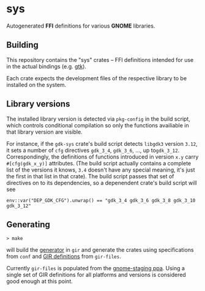 # sys

Autogenerated __FFI__ definitions for various __GNOME__ libraries.

## Building

This repository contains the "sys" crates – FFI definitions intended for 
use in the actual bindings (e.g. [gtk](https://github.com/gtk-rs/gtk)).

Each crate expects the development files of the respective library
to be installed on the system.

## Library versions

The installed library version is detected via `pkg-config` in the build
script, which controls conditional compilation so only the functions
availiable in that library version are visible.

For instance, if the `gdk-sys` crate's build script detects `libgdk3`
version `3.12`, it sets a number of `cfg` directives
`gdk_3_4`, `gdk_3_6`, ..., up to`gdk_3_12`.
Correspondingly, the definitions of functions introduced
in version `x.y` carry `#[cfg(gdk_x_y)]` attributes.
(The build script actually contains a complete list of the versions
it knows, `3.4` doesn't have any special meaning, it's just the first
in that list in that crate).
The build script passes that set of directives on to its dependencies, so
a depenendent crate's build script will see
```
env::var("DEP_GDK_CFG").unwrap() == "gdk_3_4 gdk_3_6 gdk_3_8 gdk_3_10 gdk_3_12"
```

## Generating

```shell
> make
```

will build the [generator](https://github.com/gkoz/gir) in `gir` and
generate the crates using specifications from `conf` and
[GIR definitions](https://github.com/gkoz/gir-files) from `gir-files`.

Currently `gir-files` is populated from the
[gnome-staging ppa](https://launchpad.net/~gnome3-team/+archive/ubuntu/gnome3-staging).
Using a single set of GIR definitions for all platforms and versions
is considered good enough at this point.
